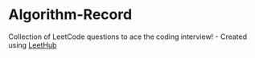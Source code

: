 # Algorithm-Record
Collection of LeetCode questions to ace the coding interview! - Created using [LeetHub](https://github.com/QasimWani/LeetHub)
